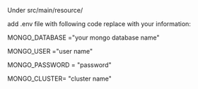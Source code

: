 Under src/main/resource/

add .env file with following code replace with your information:

MONGO_DATABASE ="your mongo database name"

MONGO_USER ="user name"

MONGO_PASSWORD = "password"

MONGO_CLUSTER= "cluster name"
